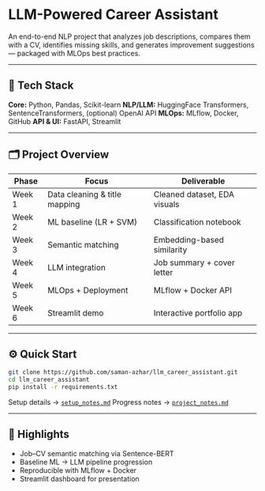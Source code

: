 
# LLM-Powered Career Assistant

An end-to-end NLP project that analyzes job descriptions, compares them with a CV, identifies missing skills, and generates improvement suggestions — packaged with MLOps best practices.

---

## 🔧 Tech Stack

**Core:** Python, Pandas, Scikit-learn
**NLP/LLM:** HuggingFace Transformers, SentenceTransformers, (optional) OpenAI API
**MLOps:** MLflow, Docker, GitHub
**API & UI:** FastAPI, Streamlit

---

## 🗂️ Project Overview

| Phase  | Focus                         | Deliverable                  |
| ------ | ----------------------------- | ---------------------------- |
| Week 1 | Data cleaning & title mapping | Cleaned dataset, EDA visuals |
| Week 2 | ML baseline (LR + SVM)        | Classification notebook      |
| Week 3 | Semantic matching             | Embedding-based similarity   |
| Week 4 | LLM integration               | Job summary + cover letter   |
| Week 5 | MLOps + Deployment            | MLflow + Docker API          |
| Week 6 | Streamlit demo                | Interactive portfolio app    |

---

## ⚙️ Quick Start

```bash
git clone https://github.com/saman-azhar/llm_career_assistant.git
cd llm_career_assistant
pip install -r requirements.txt
```

Setup details → [`setup_notes.md`](./setup_notes.md)
Progress notes → [`project_notes.md`](./project_notes.md)

---

## 🎯 Highlights

* Job–CV semantic matching via Sentence-BERT
* Baseline ML → LLM pipeline progression
* Reproducible with MLflow + Docker
* Streamlit dashboard for presentation

